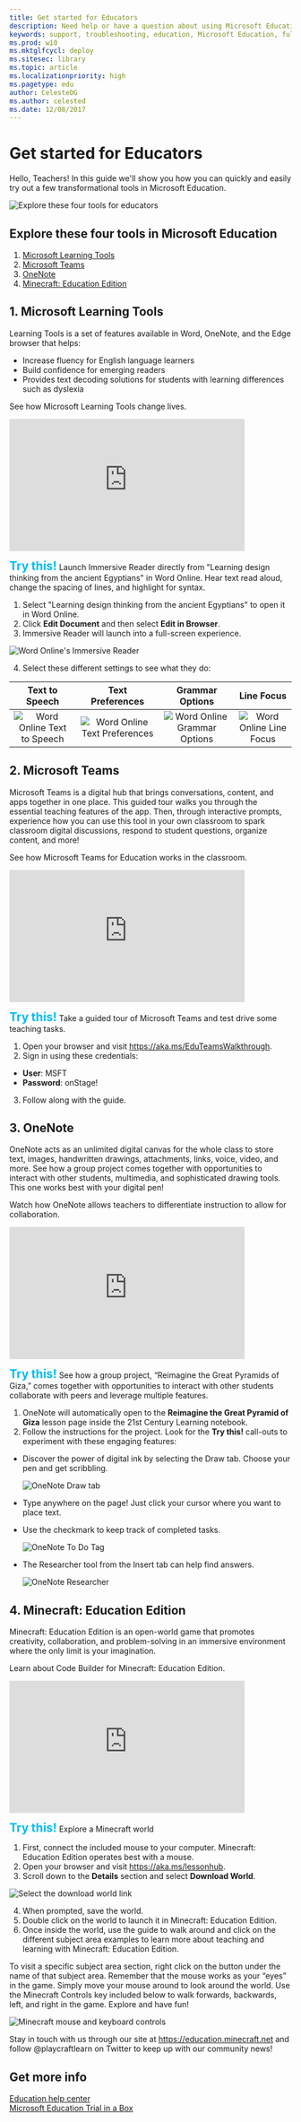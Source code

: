 ```yaml
---
title: Get started for Educators
description: Need help or have a question about using Microsoft Education? Start here. 
keywords: support, troubleshooting, education, Microsoft Education, full cloud IT solution, school, deploy, setup, manage, Windows 10, Intune for Education, Office 365 for Education, Microsoft Store for Education, Set up School PCs
ms.prod: w10
ms.mktglfcycl: deploy
ms.sitesec: library
ms.topic: article
ms.localizationpriority: high
ms.pagetype: edu
author: CelesteDG
ms.author: celested
ms.date: 12/08/2017
---
```


# Get started for Educators
Hello, Teachers! In this guide we'll show you how you can quickly and easily try out a few transformational tools in Microsoft Education.

![Explore these four tools for educators](images/msedu_tib_teachersteps_nologo.png)

## Explore these four tools in Microsoft Education

1. [Microsoft Learning Tools](#1-microsoft-learning-tools)
2. [Microsoft Teams](#2-microsoft-teams)
3. [OneNote](#3-onenote)
4. [Minecraft: Education Edition](#4-minecraft-education-edition)

## 1. Microsoft Learning Tools
Learning Tools is a set of features available in Word, OneNote, and the Edge browser that helps:
* Increase fluency for English language learners
* Build confidence for emerging readers
* Provides text decoding solutions for students with learning differences such as dyslexia 

See how Microsoft Learning Tools change lives.
</br>
<iframe width="420" height="236" src="https://www.youtube-nocookie.com/embed/nt3hz2vVf8c?rel=0" frameborder="0" allowfullscreen></iframe>

<span style="color:#00BCF2; font-size: 1.5em">**Try this!**</span> Launch Immersive Reader directly from "Learning design thinking from the ancient Egyptians" in Word Online. Hear text read aloud, change the spacing of lines, and highlight for syntax.

1. Select "Learning design thinking from the ancient Egyptians" to open it in Word Online.  
2. Click **Edit Document** and then select **Edit in Browser**.
3. Immersive Reader will launch into a full-screen experience.

  ![Word Online's Immersive Reader](images/word_online_immersive_reader.png)

4. Select these different settings to see what they do:

  | Text to Speech | Text Preferences | Grammar Options | Line Focus |
  | :------------: | :--------------: | :-------------: | :--------: |
  | ![Word Online Text to Speech](images/wordonline_tts.png) | ![Word Online Text Preferences](images/wordonline_text_preferences.png) | ![Word Online Grammar Options](images/wordonline_grammar_options.png) | ![Word Online Line Focus](images/wordonline_line_focus.png) |

## 2. Microsoft Teams
Microsoft Teams is a digital hub that brings conversations, content, and apps together in one place. This guided tour walks you through the essential teaching features of the app. Then, through interactive prompts, experience how you can use this tool in your own classroom to spark classroom digital discussions, respond to student questions, organize content, and more!  

See how Microsoft Teams for Education works in the classroom.
</br>
<iframe width="420" height="236" src="https://www.youtube-nocookie.com/embed/N7uiMs4dPcg?rel=0" frameborder="0" allowfullscreen></iframe>

<span style="color:#00BCF2; font-size: 1.5em">**Try this!**</span> Take a guided tour of Microsoft Teams and test drive some teaching tasks. 

1. Open your browser and visit <a href="https://aka.ms/EduTeamsWalkthrough" target="_blank">https://aka.ms/EduTeamsWalkthrough</a>.
2. Sign in using these credentials:
  - **User**: MSFT
  - **Password**: onStage!
3. Follow along with the guide.

## 3. OneNote
OneNote acts as an unlimited digital canvas for the whole class to store text, images, handwritten drawings, attachments, links, voice, video, and more. See how a group project comes together with opportunities to interact with other students, multimedia, and sophisticated drawing tools. This one works best with your digital pen! 

Watch how OneNote allows teachers to differentiate instruction to allow for collaboration.
</br>
<iframe width="420" height="236" src="https://www.youtube-nocookie.com/embed/hMmRud4B54o?rel=0" frameborder="0" allowfullscreen></iframe>

<span style="color:#00BCF2; font-size: 1.5em">**Try this!**</span> See how a group project, “Reimagine the Great Pyramids of Giza,” comes together with opportunities to interact with other students collaborate with peers and leverage multiple features.  

1. OneNote will automatically open to the **Reimagine the Great Pyramid of Giza** lesson page inside the 21st Century Learning notebook. 
2. Follow the instructions for the project.  Look for the **Try this!** call-outs to experiment with these engaging features: 
  - Discover the power of digital ink by selecting the Draw tab. Choose your pen and get scribbling.

    ![OneNote Draw tab](images/onenote_draw.png)

  - Type anywhere on the page! Just click your cursor where you want to place text. 
  - Use the checkmark to keep track of completed tasks. 

    ![OneNote To Do Tag](images/onenote_checkmark.png)

  - The Researcher tool from the Insert tab can help find answers. 

    ![OneNote Researcher](images/onenote_researcher.png)

## 4. Minecraft: Education Edition
Minecraft: Education Edition is an open-world game that promotes creativity, collaboration, and problem-solving in an immersive environment where the only limit is your imagination.   

Learn about Code Builder for Minecraft: Education Edition.
</br>
<iframe width="420" height="236" src="https://www.youtube-nocookie.com/embed/3rKuSlgqePo?rel=0" frameborder="0" allowfullscreen></iframe>

<span style="color:#00BCF2; font-size: 1.5em">**Try this!**</span> Explore a Minecraft world

1. First, connect the included mouse to your computer. Minecraft: Education Edition operates best with a mouse.
2. Open your browser and visit <a href="https://aka.ms/lessonhub" target="_blank">https://aka.ms/lessonhub</a>.
3. Scroll down to the **Details** section and select **Download World**.

  ![Select the download world link](images/mcee_downloadworld.png)

4. When prompted, save the world.
5. Double click on the world to launch it in Minecraft: Education Edition.
6. Once inside the world, use the guide to walk around and click on the different subject area examples to learn more about teaching and learning with Minecraft: Education Edition. 

  To visit a specific subject area section, right click on the button under the name of that subject area. Remember that the mouse works as your “eyes” in the game. Simply move your mouse around to look around the world. Use the Minecraft Controls key included below to walk forwards, backwards, left, and right in the game. Explore and have fun!

  ![Minecraft mouse and keyboard controls](images/mcee_keyboard_mouse_controls.png)

Stay in touch with us through our site at <a href="https://education.minecraft.net" target="_blank">https://education.minecraft.net</a> and follow @playcraftlearn on Twitter to keep up with our community news!

## Get more info
[Education help center](https://support.office.com/en-us/education)</br>
[Microsoft Education Trial in a Box](index.md)